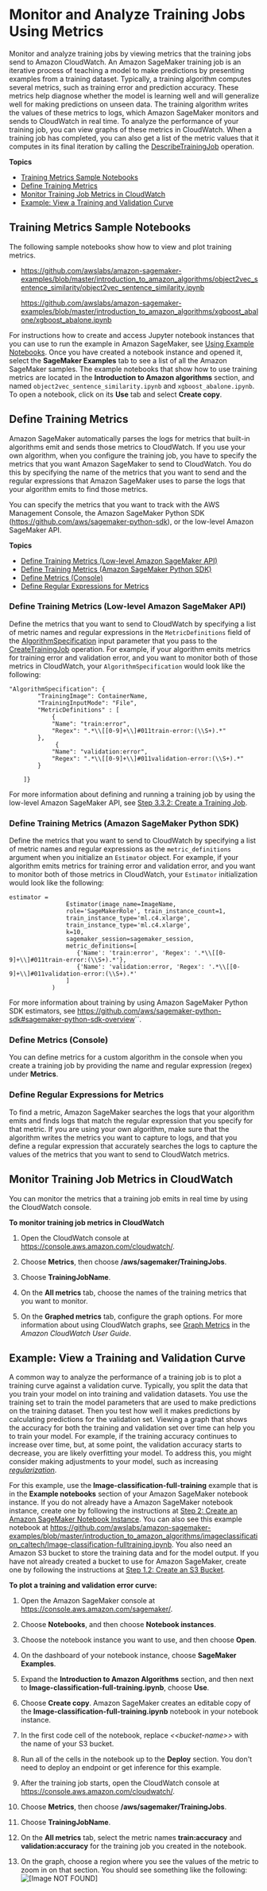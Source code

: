# Monitor and Analyze Training Jobs Using Metrics<a name="training-metrics"></a>

Monitor and analyze training jobs by viewing metrics that the training jobs send to Amazon CloudWatch\. An Amazon SageMaker training job is an iterative process of teaching a model to make predictions by presenting examples from a training dataset\. Typically, a training algorithm computes several metrics, such as training error and prediction accuracy\. These metrics help diagnose whether the model is learning well and will generalize well for making predictions on unseen data\. The training algorithm writes the values of these metrics to logs, which Amazon SageMaker monitors and sends to CloudWatch in real time\. To analyze the performance of your training job, you can view graphs of these metrics in CloudWatch\. When a training job has completed, you can also get a list of the metric values that it computes in its final iteration by calling the [DescribeTrainingJob](API_DescribeTrainingJob.md) operation\.

**Topics**
+ [Training Metrics Sample Notebooks](#training-metrics-sample-notebooks)
+ [Define Training Metrics](#define-train-metrics)
+ [Monitor Training Job Metrics in CloudWatch](#view-train-metrics-cw)
+ [Example: View a Training and Validation Curve](#train-valid-curve)

## Training Metrics Sample Notebooks<a name="training-metrics-sample-notebooks"></a>

The following sample notebooks show how to view and plot training metrics\.
+ [https://github\.com/awslabs/amazon\-sagemaker\-examples/blob/master/introduction\_to\_amazon\_algorithms/object2vec\_sentence\_similarity/object2vec\_sentence\_similarity\.ipynb](https://github.com/awslabs/amazon-sagemaker-examples/blob/master/introduction_to_amazon_algorithms/object2vec_sentence_similarity/object2vec_sentence_similarity.ipynb)

  [https://github\.com/awslabs/amazon\-sagemaker\-examples/blob/master/introduction\_to\_amazon\_algorithms/xgboost\_abalone/xgboost\_abalone\.ipynb](https://github.com/awslabs/amazon-sagemaker-examples/blob/master/introduction_to_amazon_algorithms/xgboost_abalone/xgboost_abalone.ipynb)

For instructions how to create and access Jupyter notebook instances that you can use to run the example in Amazon SageMaker, see [Using Example Notebooks](howitworks-nbexamples.md)\. Once you have created a notebook instance and opened it, select the **SageMaker Examples** tab to see a list of all the Amazon SageMaker samples\. The example notebooks that show how to use training metrics are located in the **Introduction to Amazon algorithms** section, and named `object2vec_sentence_similarity.ipynb` and `xgboost_abalone.ipynb`\. To open a notebook, click on its **Use** tab and select **Create copy**\.

## Define Training Metrics<a name="define-train-metrics"></a>

Amazon SageMaker automatically parses the logs for metrics that built\-in algorithms emit and sends those metrics to CloudWatch\. If you use your own algorithm, when you configure the training job, you have to specify the metrics that you want Amazon SageMaker to send to CloudWatch\. You do this by specifying the name of the metrics that you want to send and the regular expressions that Amazon SageMaker uses to parse the logs that your algorithm emits to find those metrics\.

You can specify the metrics that you want to track with the AWS Management Console, the Amazon SageMaker Python SDK \([https://github\.com/aws/sagemaker\-python\-sdk](https://github.com/aws/sagemaker-python-sdk)\), or the low\-level Amazon SageMaker API\.

**Topics**
+ [Define Training Metrics \(Low\-level Amazon SageMaker API\)](#define-train-metrics-api)
+ [Define Training Metrics \(Amazon SageMaker Python SDK\)](#define-train-metrics-sdk)
+ [Define Metrics \(Console\)](#define-train-metrics-console)
+ [Define Regular Expressions for Metrics](#define-train-metric-regex)

### Define Training Metrics \(Low\-level Amazon SageMaker API\)<a name="define-train-metrics-api"></a>

Define the metrics that you want to send to CloudWatch by specifying a list of metric names and regular expressions in the `MetricDefinitions` field of the [AlgorithmSpecification](API_AlgorithmSpecification.md) input parameter that you pass to the [CreateTrainingJob](API_CreateTrainingJob.md) operation\. For example, if your algorithm emits metrics for training error and validation error, and you want to monitor both of those metrics in CloudWatch, your `AlgorithmSpecification` would look like the following:

```
"AlgorithmSpecification": {
        "TrainingImage": ContainerName,
        "TrainingInputMode": "File",
        "MetricDefinitions" : [
            {
            "Name": "train:error",
            "Regex": ".*\\[[0-9]+\\]#011train-error:(\\S+).*"
        },
             {
            "Name": "validation:error",
            "Regex": ".*\\[[0-9]+\\]#011validation-error:(\\S+).*"
        }
        
    ]}
```

For more information about defining and running a training job by using the low\-level Amazon SageMaker API, see [Step 3\.3\.2: Create a Training Job](ex1-train-model-create-training-job.md)\.

### Define Training Metrics \(Amazon SageMaker Python SDK\)<a name="define-train-metrics-sdk"></a>

Define the metrics that you want to send to CloudWatch by specifying a list of metric names and regular expressions as the `metric_definitions` argument when you initialize an `Estimator` object\. For example, if your algorithm emits metrics for training error and validation error, and you want to monitor both of those metrics in CloudWatch, your `Estimator` initialization would look like the following:

```
estimator =
                Estimator(image_name=ImageName,
                role='SageMakerRole', train_instance_count=1,
                train_instance_type='ml.c4.xlarge',
                train_instance_type='ml.c4.xlarge',
                k=10,
                sagemaker_session=sagemaker_session,
                metric_definitions=[
                   {'Name': 'train:error', 'Regex': '.*\\[[0-9]+\\]#011train-error:(\\S+).*'},
                   {'Name': 'validation:error, 'Regex': '.*\\[[0-9]+\\]#011validation-error:(\\S+).*'
                ]
            )
```

For more information about training by using Amazon SageMaker Python SDK estimators, see [https://github\.com/aws/sagemaker\-python\-sdk\#sagemaker\-python\-sdk\-overview](https://github.com/aws/sagemaker-python-sdk#sagemaker-python-sdk-overview)``\.

### Define Metrics \(Console\)<a name="define-train-metrics-console"></a>

You can define metrics for a custom algorithm in the console when you create a training job by providing the name and regular expression \(regex\) under **Metrics**\.

### Define Regular Expressions for Metrics<a name="define-train-metric-regex"></a>

To find a metric, Amazon SageMaker searches the logs that your algorithm emits and finds logs that match the regular expression that you specify for that metric\. If you are using your own algorithm, make sure that the algorithm writes the metrics you want to capture to logs, and that you define a regular expression that accurately searches the logs to capture the values of the metrics that you want to send to CloudWatch metrics\.

## Monitor Training Job Metrics in CloudWatch<a name="view-train-metrics-cw"></a>

You can monitor the metrics that a training job emits in real time by using the CloudWatch console\.

**To monitor training job metrics in CloudWatch**

1. Open the CloudWatch console at [https://console\.aws\.amazon\.com/cloudwatch/](https://console.aws.amazon.com/cloudwatch/)\.

1. Choose **Metrics**, then choose **/aws/sagemaker/TrainingJobs**\.

1. Choose **TrainingJobName**\.

1. On the **All metrics** tab, choose the names of the training metrics that you want to monitor\.

1. On the **Graphed metrics** tab, configure the graph options\. For more information about using CloudWatch graphs, see [Graph Metrics](https://docs.aws.amazon.com/AmazonCloudWatch/latest/monitoring/graph_metrics.html) in the *Amazon CloudWatch User Guide*\.

## Example: View a Training and Validation Curve<a name="train-valid-curve"></a>

A common way to analyze the performance of a training job is to plot a training curve against a validation curve\. Typically, you split the data that you train your model on into training and validation datasets\. You use the training set to train the model parameters that are used to make predictions on the training dataset\. Then you test how well it makes predictions by calculating predictions for the validation set\. Viewing a graph that shows the accuracy for both the training and validation set over time can help you to train your model\. For example, if the training accuracy continues to increase over time, but, at some point, the validation accuracy starts to decrease, you are likely overfitting your model\. To address this, you might consider making adjustments to your model, such as increasing *[regularization](https://docs.aws.amazon.com/general/latest/gr/glos-chap.html#regularization)*\.

For this example, use the **Image\-classification\-full\-training** example that is in the **Example notebooks** section of your Amazon SageMaker notebook instance\. If you do not already have a Amazon SageMaker notebook instance, create one by following the instructions at [Step 2: Create an Amazon SageMaker Notebook Instance](gs-setup-working-env.md)\. You can also see this example notebook at [https://github\.com/awslabs/amazon\-sagemaker\-examples/blob/master/introduction\_to\_amazon\_algorithms/imageclassification\_caltech/Image\-classification\-fulltraining\.ipynb](https://github.com/awslabs/amazon-sagemaker-examples/blob/master/introduction_to_amazon_algorithms/imageclassification_caltech/Image-classification-fulltraining.ipynb)\. You also need an Amazon S3 bucket to store the training data and for the model output\. If you have not already created a bucket to use for Amazon SageMaker, create one by following the instructions at [Step 1\.2: Create an S3 Bucket](gs-config-permissions.md)\.

**To plot a training and validation error curve:**

1. Open the Amazon SageMaker console at [https://console\.aws\.amazon\.com/sagemaker/](https://console.aws.amazon.com/sagemaker/)\.

1. Choose **Notebooks**, and then choose **Notebook instances**\.

1. Choose the notebook instance you want to use, and then choose **Open**\.

1. On the dashboard of your notebook instance, choose **SageMaker Examples**\.

1. Expand the **Introduction to Amazon Algorithms** section, and then next to **Image\-classification\-full\-training\.ipynb**, choose **Use**\.

1. Choose **Create copy**\. Amazon SageMaker creates an editable copy of the **Image\-classification\-full\-training\.ipynb** notebook in your notebook instance\.

1. In the first code cell of the notebook, replace *<<bucket\-name>>* with the name of your S3 bucket\.

1. Run all of the cells in the notebook up to the **Deploy** section\. You don't need to deploy an endpoint or get inference for this example\.

1. After the training job starts, open the CloudWatch console at [https://console\.aws\.amazon\.com/cloudwatch/](https://console.aws.amazon.com/cloudwatch/)\.

1. Choose **Metrics**, then choose **/aws/sagemaker/TrainingJobs**\.

1. Choose **TrainingJobName**\.

1. On the **All metrics** tab, select the metric names **train:accuracy** and **validation:accuracy** for the training job you created in the notebook\.

1. On the graph, choose a region where you see the values of the metric to zoom in on that section\. You should see something like the following:  
![\[Image NOT FOUND\]](http://docs.aws.amazon.com/sagemaker/latest/dg/images/train-valid-acc.png)